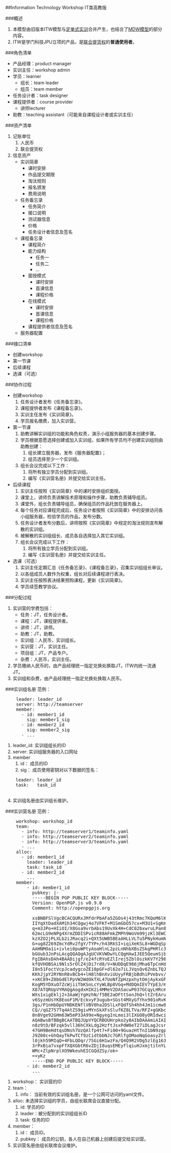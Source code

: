 ##Information Technology Workshop
IT类高教版

###概述
1. 本模型由旧版本ITW模型与[定单式实训](https://github.com/hyg/com.origin/blob/master/Order.Training/Order.Training.md)合并产生，也结合了[MDW模型](http://git.oschina.net/hyg/MDW/blob/master/README.md)的部分内容。
2. ITW是学门科技JPU立项的产品，是[联合提货权](https://github.com/hyg/com.origin/blob/master/Joint.Token/Joint.Token.md)的**普通使用者**。

###角色清单
* 产品经理：product manager
* 实训主任：workshop admin
* 学员：learner
	* 组长：team leader
	* 组员：team member
* 任务设计者：task designer
* 课程提供者：course provider
	* 讲师lecturer
* 助教：teaching assistant（可能来自课程设计者或实训主任）

###资产清单
1. 记账单位
	1. 人民币
	2. 联合提货权
2. 信息资产
	* 实训简章
		* 课时安排
		* 作品提交期限
		* 淘汰规则
		* 报名颁发
		* 费用说明
	* 任务备忘录
		* 任务简介
		* 接口说明
		* 测试器信息
		* 价格
		* 任务设计者信息及签名
	* 课程备忘录
		* 课程简介
		* 能力结构
			* 任务一
			* 任务二
			* ...
		* 面授模式
			* 课时安排
			* 首课信息
			* 课程价格 
		* 在线模式
			* 课时安排
			* 首课信息
		 	* 课程价格
		* 课程提供者信息及签名
	* 服务器配置

###接口清单
* 创建workshop
* 第一节课
* 后续课程 
* 选课（可选）

###协作过程
* 创建workshop
	1. 任务设计者发布《任务备忘录》。
	2. 课程提供者发布《课程备忘录》。
	3. 实训主任发布《实训简章》。
	4. 学员报名缴费，加入实训营。
* 第一节课
	1. 助教讲解实训组的功能和角色权责，演示小组服务器的基本创建步骤。
	2. 学员根据意愿选择创建或加入实训组，如果所有学员均不创建实训组则由助教创建：
		1. 组长建立服务器，发布《服务器配置》；
		2. 组员选择至少一个实训组。
	3. 组长会议完成以下工作：
		1. 将所有独立学员分配到实训组。
		2. 编写《实训营名册》并提交给实训主任。
* 后续课程 
	1. 实训主任按照《实训简章》中的课时安排组织面授。
	2. 课堂上，讲师负责讲解技术原理和操作步骤，助教负责辅导组员。
	3. 课堂外，组长负责辅导组员，确保组员的作品托放在服务器上。
	4. 每个任务对应课程完成后，任务设计者按照《实训简章》中的安排访问各小组服务器，检验学员的作品，发布分数。
	5. 任务设计者发布分数后，讲师按照《实训简章》中规定的淘汰规则宣布解散的实训组。
	6. 被解散的实训组组长、成员各自选择加入其它实训组。
	7.  组长会议完成以下工作：
		1. 将所有独立学员分配到实训组。
		2. 编写《实训营名册》并提交给实训主任。
* 选课（可选）
	1. 实训主任定期汇总《任务备忘录》、《课程备忘录》，召集实训组组长审议。
	2. 以各组成员人数作为权重，组长对后续课程进行表决。
	3. 实训主任按照表决结果预购课程，更新《实训简章》。
	4. 学员续签教学协议。

###分配过程
1. 实训营的学费包括：
	* 任务：JT，任务设计者。
	* 课程：JT，课程提供者。
	* 讲师：JT，讲师。
	* 助教：JT，助教。
	* 实训组：人民币，实训组长。
	* 实训营：JT，实训主任。
	* 项目组：JT，产品专户。
	* 杂费：人民币，实训主任。
2. 学员缴纳人民币的，由产品经理统一指定兑换处换取JT。ITW内统一流通JT。
3. 实训组和杂费，由产品经理统一指定兑换处换取人民币。


###实训组名册
范例：
<pre>
	leader: leader_id
	server: http://teamserver
	member:
	  - id: member1_id
	    sig: member1_sig
	  - id: member2_id
	    sig: member2_sig
	  - ...
</pre>
1. leader_id: 实训组组长的ID
2. server: 实训组服务器的入口网址
3. member
	1. id： 成员的ID
	2. sig： 成员使用密钥对以下数据的签名：
	<pre>
	leader: leader_id
	task:	task_id
	</pre>
4. 实训组名册由实训组长维护。

###实训营名册
范例：
<pre>
	workshop: workshop_id
	team:
	  - info: http://teamserver1/teaminfo.yaml
	  - info: http://teamserver2/teaminfo.yaml
	  - info: http://teamserver3/teaminfo.yaml
	  - ...
	alloc:
	  - id: member1_id
	    leader: leader_id
		task: task_id
	  - id: member2_id
	    ...
	member:
		- id: member1_id
		  pubkey: |- 
		  -----BEGIN PGP PUBLIC KEY BLOCK-----
		  Version: OpenPGP.js v0.9.0
		  Comment: http://openpgpjs.org
		
		  xsBNBFSlVgcBCACQURxJMfdrPbAFa5ZGOs4j43tRmc7KQoM6lKveobO+v+Jg
		  IIYqXtDadXAM1h34CQgwj4o7VFKf+M1SmGbO57cx+M3U1+SgKmW9w8gRwgNE
		  q+m3JPo+HIiOI/X8Gsa9vrbAbs19UvXk4H+CdC02bxwruLPan87fI17wGLEB
		  62mcLG9eNPg4XrmZDDISPvicR88AFmkZMPh9WoVm99jzKl3EWCfPXqdNiLWK
		  kzXZO2jPLXLb2iJRacq2i+QXt5UWB5BEaAHLLVLTu5PNykHumN0xxIoidrxV
		  G+ug8Z269ZmcYdRv2fgY/TYP+/h43RkSI+iqiXeKSL8+WGDqSpee9sPnABEB
		  AAHNMOa1i+ivlei0puWPtyAoaHlnL2pzLnNhbXBsZSkgPHRlc3RAanNzYW1w
		  bGUub3JnPsLAcgQQAQgAJgUCVKVWDwYLCQgHAwIJEE5QeumSjbLwBBUIAgoD
		  FgIBAhsDAh4BAADijgf/e24fcRYoEZlIrej5ZblOszkKV7Y2900NerwrLPFK
		  kfQVHOBSAi9Nls5rOlZ4jDi7rd8/V+NUDDqE966jMha6TpCnHd+j6I4tiJiq
		  I8n51FoctVcpJcadygcoZE18pGF+dl62o7iLJVqsQv6ZnbLTQJngPDjAQGG8
		  KKhJjpY2RYNnR8vBCb4+lH8lhBnXviUUyyFRBjbBdhiPVebvv/LGd60diEmJ
		  +xKC89+Z0bGdElPpVW2WdOkTXL47UoNfZpHzpxhytOmjAykxGFtaqtUmHzvN
		  KogM5YDXuO7ZcWjiiTbKSnLcYyWLBp8VGq+MdDQmIEV7YpE3/mWPHat0wZar
		  X87ATQRUpVYMAQgAogdxHIK2i4MMeV2DASacwP037GCqyLHRcmo1ud5IYkHd
		  WXs1xigEklj2+3AaWjYgHzhN/f5BE2aDFttSonJhQ+ltZrEArungIWppSfN+
		  v6SyzmUsYK8EooF1M/EckvyF3ugub+SGst4MXyGfYhx901oRvKhY61pFWgZP
		  3gs/P1nHbDpUYNDKENflVBV0ha2DSlLxFQdfSh4hh4Jm1icmw85V5gTwppQd
		  CQ//qGZ757Tq4AtZS9givMYnSkXFsSlufKZ8LTVa/RFZ+gGKbcJHMR8XLoOc
		  8n8Vge92GHm63W5mP33A99e+NgyegInLmoi3lIXGO8yORIdwci17Eaqa9QAR
		  AQABwsBfBBgBCAATBQJUpVYQCRBOUHrpko2y8AIbDAAAmiAIAIHhfGiJ9e9L
		  n8z9tD/BFzqk5vll36hCXkLdg2HzftJsxPdW0eT27iDLagJcsrbVpRAag49/
		  47GH9BeHdtqsDNsh7UzQAlfp4t7+Fi00+9GuazHtTnI1bN9zgpGLCCNP6JUR
		  J9Z00c+GhQayTkPwTCf9zCidtbbNJc7GRlfgOMaoNqGoasyZrltqoB6hCM16
		  l0jkh59MIqQ+4FbLQOqr/7SGi6H1wzFa/Q4Q9R2VDg5zlEg163pbsf+ope52
		  3rPxBia7vxpFfXQXGbtR6vZDjI8uqsEMEyflqiuHJxmjtitnYLRqxQRr9fZq
		  WMc+ZlpNrplXO9WkeuhEICGQdZSy/ok=
		  =+yKz
		  -----END PGP PUBLIC KEY BLOCK-----
		- id: member2_id
		  ...
</pre>
1. workshop： 实训营的ID
2. team：
	1. info： 当前有效的实训组名册，是一个公网可访问的yaml文件。
3. alloc: 未选择实训组的学员，由组长联席会议直接分配。
	1. id: 学员的ID
	2. leader：被分配到的实训组组长ID
	3. task: 任务的ID
4. member：
	1. id： 成员ID。
	2. pubkey： 成员的公钥，各人在自己机器上创建后提交给实训营。
5. 实训营名册由组长联席会议维护。